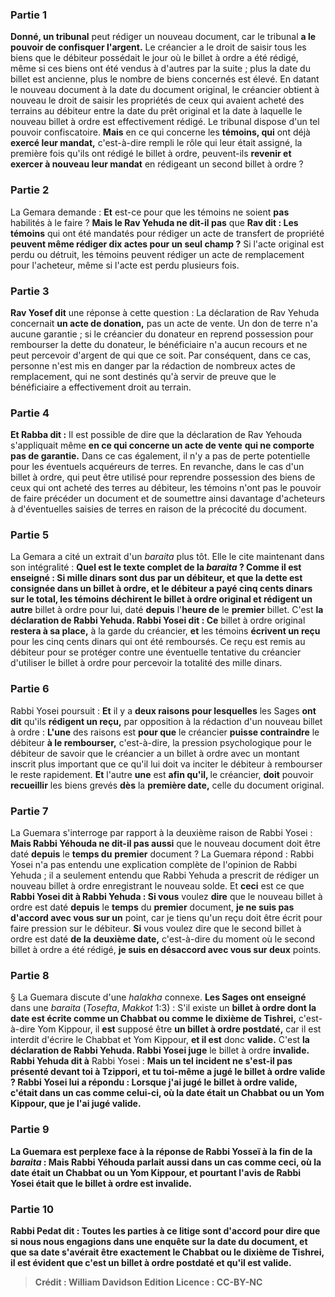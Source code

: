 
### Partie 1
<b>Donné, un tribunal</b> peut rédiger un nouveau document, car le tribunal <b>a le pouvoir de confisquer l'argent.</b> Le créancier a le droit de saisir tous les biens que le débiteur possédait le jour où le billet à ordre a été rédigé, même si ces biens ont été vendus à d'autres par la suite ; plus la date du billet est ancienne, plus le nombre de biens concernés est élevé. En datant le nouveau document à la date du document original, le créancier obtient à nouveau le droit de saisir les propriétés de ceux qui avaient acheté des terrains au débiteur entre la date du prêt original et la date à laquelle le nouveau billet à ordre est effectivement rédigé. Le tribunal dispose d'un tel pouvoir confiscatoire. <b>Mais</b> en ce qui concerne les <b>témoins, qui</b> ont déjà <b>exercé leur mandat,</b> c'est-à-dire rempli le rôle qui leur était assigné, la première fois qu'ils ont rédigé le billet à ordre, peuvent-ils <b>revenir et exercer à nouveau leur mandat</b> en rédigeant un second billet à ordre ?

### Partie 2
La Gemara demande : <b>Et</b> est-ce pour que les témoins ne soient <b>pas</b> habilités à le faire ? <b>Mais le Rav Yehuda ne dit-il pas</b> que <b>Rav dit : Les témoins</b> qui ont été mandatés pour rédiger un acte de transfert de propriété <b>peuvent même rédiger dix actes pour un seul champ ?</b> Si l'acte original est perdu ou détruit, les témoins peuvent rédiger un acte de remplacement pour l'acheteur, même si l'acte est perdu plusieurs fois.

### Partie 3
<b>Rav Yosef dit</b> une réponse à cette question : La déclaration de Rav Yehuda concernait <b>un acte de donation,</b> pas un acte de vente. Un don de terre n'a aucune garantie ; si le créancier du donateur en reprend possession pour rembourser la dette du donateur, le bénéficiaire n'a aucun recours et ne peut percevoir d'argent de qui que ce soit. Par conséquent, dans ce cas, personne n'est mis en danger par la rédaction de nombreux actes de remplacement, qui ne sont destinés qu'à servir de preuve que le bénéficiaire a effectivement droit au terrain.

### Partie 4
<b>Et Rabba dit :</b> Il est possible de dire que la déclaration de Rav Yehouda s'appliquait même <b>en ce qui concerne un acte de vente</b> <b>qui ne comporte pas de garantie.</b> Dans ce cas également, il n'y a pas de perte potentielle pour les éventuels acquéreurs de terres. En revanche, dans le cas d'un billet à ordre, qui peut être utilisé pour reprendre possession des biens de ceux qui ont acheté des terres au débiteur, les témoins n'ont pas le pouvoir de faire précéder un document et de soumettre ainsi davantage d'acheteurs à d'éventuelles saisies de terres en raison de la précocité du document.

### Partie 5
La Gemara a cité un extrait d'un <i>baraita</i> plus tôt. Elle le cite maintenant dans son intégralité : <b>Quel est le texte complet de la <b><i>baraita</i> ? Comme il est enseigné : </b> Si <b>mille dinars sont dus par</b> un débiteur, et que la dette est consignée dans un billet à ordre, <b>et</b> le débiteur <b>a payé cinq cents dinars sur</b> le total, les <b>témoins déchirent le</b> billet à ordre original et rédigent un autre</b> billet à ordre pour lui,</b> daté <b>depuis</b> l'<b>heure de</b> le <b>premier</b> billet. C'est <b>la déclaration de Rabbi Yehuda. Rabbi Yosei dit : Ce</b> billet à ordre original <b>restera à sa place,</b> à la garde du créancier, <b>et</b> les témoins <b>écrivent un reçu</b> pour les cinq cents dinars qui ont été remboursés. Ce reçu est remis au débiteur pour se protéger contre une éventuelle tentative du créancier d'utiliser le billet à ordre pour percevoir la totalité des mille dinars.

### Partie 6
Rabbi Yosei poursuit : <b>Et</b> il y a <b>deux raisons pour lesquelles</b> les Sages <b>ont dit</b> qu'ils <b>rédigent un reçu,</b> par opposition à la rédaction d'un nouveau billet à ordre : <b>L'une</b> des raisons est <b>pour que</b> le créancier <b>puisse contraindre</b> le débiteur <b>à le rembourser,</b> c'est-à-dire, la pression psychologique pour le débiteur de savoir que le créancier a un billet à ordre avec un montant inscrit plus important que ce qu'il lui doit va inciter le débiteur à rembourser le reste rapidement. <b>Et</b> l'autre <b>une</b> est <b>afin qu'il, </b> le créancier, <b>doit</b> pouvoir <b>recueillir</b> les biens grevés <b>dès</b> la <b>première date,</b> celle du document original.

### Partie 7
La Guemara s'interroge par rapport à la deuxième raison de Rabbi Yosei : <b>Mais Rabbi Yéhouda ne dit-il pas aussi</b> que le nouveau document doit être daté <b>depuis</b> le <b>temps du</b> <b>premier</b> document ? La Guemara répond : Rabbi Yosei n'a pas entendu une explication complète de l'opinion de Rabbi Yehuda ; il a seulement entendu que Rabbi Yehuda a prescrit de rédiger un nouveau billet à ordre enregistrant le nouveau solde. Et <b>ceci</b> est ce que <b>Rabbi Yosei dit à Rabbi Yehuda : Si vous</b> voulez <b>dire</b> que le nouveau billet à ordre est daté <b>depuis</b> le <b>temps</b> du <b>premier</b> document, <b>je ne suis pas d'accord avec vous sur un</b> point, car je tiens qu'un reçu doit être écrit pour faire pression sur le débiteur. <b>Si</b> vous voulez dire que le second billet à ordre est daté <b>de la</b> <b>deuxième date,</b> c'est-à-dire du moment où le second billet à ordre a été rédigé, <b>je suis en désaccord avec vous sur deux</b> points.

### Partie 8
§ La Guemara discute d'une <i>halakha</i> connexe. <b>Les Sages ont enseigné</b> dans une <i>baraita</i> (<i>Tosefta</i>, <i>Makkot</i> 1:3) : S'il existe un <b>billet à ordre dont la date est écrite comme un Chabbat ou comme le dixième de Tishrei,</b> c'est-à-dire Yom Kippour, il <b>est</b> supposé être <b>un <b>billet à ordre postdaté</b>,</b> car il est interdit d'écrire le Chabbat et Yom Kippour, <b>et il est</b> donc <b>valide.</b> C'est <b>la déclaration de Rabbi Yehuda. Rabbi Yosei juge</b> le billet à ordre <b>invalide. Rabbi Yehuda dit à</b> Rabbi Yosei : <b>Mais un tel <b>incident ne s'est-il pas présenté devant toi à Tzippori, et tu</b> toi-même <b>a jugé</b> le billet à ordre <b>valide ?</b> Rabbi Yosei <b>lui a répondu : Lorsque j'ai jugé</b> le billet à ordre <b>valide,</b> c'était <b>dans</b> un cas comme <b>celui-ci,</b> où la date était un Chabbat ou un Yom Kippour, que <b>je l'ai jugé</b> <b>valide.</b>

### Partie 9
La Guemara est perplexe face à la réponse de Rabbi Yosseï à la fin de la <i>baraita</i> : <b>Mais Rabbi Yéhouda parlait aussi dans</b> un cas comme <b>ceci,</b> où la date était un Chabbat ou un Yom Kippour, et pourtant l'avis de Rabbi Yosei était que le billet à ordre est invalide.

### Partie 10
<b>Rabbi Pedat dit : Toutes</b> les parties à ce litige <b>sont d'accord pour dire que si nous nous engagions dans</b> une enquête sur <b>la date du document, et que sa date s'avérait être exactement le Chabbat ou le dixième de Tishrei,</b> il est évident <b>que c'est un billet à ordre <b>postdaté</b> et qu'il est valide.</b>

>Crédit : William Davidson Edition
>Licence : CC-BY-NC